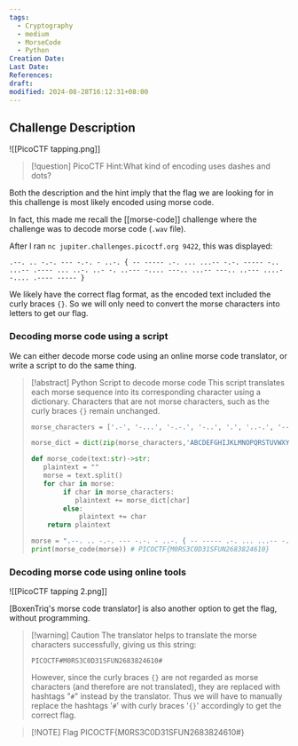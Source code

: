 ```yaml
---
tags:
  - Cryptography
  - medium
  - MorseCode
  - Python
Creation Date: 
Last Date: 
References: 
draft: 
modified: 2024-08-28T16:12:31+08:00
---
```

## Challenge Description
![[PicoCTF tapping.png]]

>[!question] PicoCTF Hint:What kind of encoding uses dashes and dots?

Both the description and the hint imply that the flag we are looking for in this challenge is most likely encoded using morse code. 

In fact, this made me recall the [[morse-code]] challenge where the challenge was to decode morse code (`.wav` file).

After I ran `nc jupiter.challenges.picoctf.org 9422`, this was displayed:

```
.--. .. -.-. --- -.-. - ..-. { -- ----- .-. ... ...-- -.-. ----- -.. ...-- .---- ... ..-. ..- -. ..--- -.... ---.. ...-- ---.. ..--- ....- -.... .---- ----- }
```

We likely have the correct flag format, as the encoded text included the curly braces `{}`. So we will only need to convert the morse characters into letters to get our flag.
### Decoding morse code using a script

We can either decode morse code using an online morse code translator, or write a script to do the same thing.

>[!abstract] Python Script to decode morse code
>This script translates each morse sequence into its corresponding character using a dictionary. Characters that are not morse characters, such as the curly braces `{}` remain unchanged.
>```python
>morse_characters = ['.-', '-...', '-.-.', '-..', '.', '..-.', '--.', '....', '..', '.---', '-.-', '.-..', '--', '-.', '---', '.--.', '--.-', '.-.', '...', '-', '..-', '...-', '.--', '-..-', '-.--', '--..',"-----",".----","..---","...--","....-",".....","-....","--...","---..","----."]
>
>morse_dict = dict(zip(morse_characters,'ABCDEFGHIJKLMNOPQRSTUVWXYZ0123456789')) 
>
>def morse_code(text:str)->str:
>    plaintext = ""
>    morse = text.split()
>    for char in morse:
>        if char in morse_characters:
>            plaintext += morse_dict[char]
>        else:
>            plaintext += char
>    return plaintext
>
>morse = ".--. .. -.-. --- -.-. - ..-. { -- ----- .-. ... ...-- -.-. ----- -.. ...-- .---- ... ..-. ..- -. ..--- -.... ---.. ...-- ---.. ..--- ....- -.... .---- ----- }"
>print(morse_code(morse)) # PICOCTF{M0RS3C0D31SFUN2683824610}
>```

### Decoding morse code using online tools
![[PicoCTF tapping 2.png]]

[BoxenTriq's morse code translator] is also another option to get the flag, without programming.

>[!warning] Caution
>The translator helps to translate the morse characters successfully, giving us this string:
>```
>PICOCTF#M0RS3C0D31SFUN2683824610#
>```
>However, since the curly braces `{}` are not regarded as morse characters (and therefore are not translated), they are replaced with hashtags "`#`" instead by the translator. Thus we will have to manually replace the hashtags '`#`' with curly braces '`{}`' accordingly to get the correct flag.

>[!NOTE] Flag
>PICOCTF{M0RS3C0D31SFUN2683824610#}